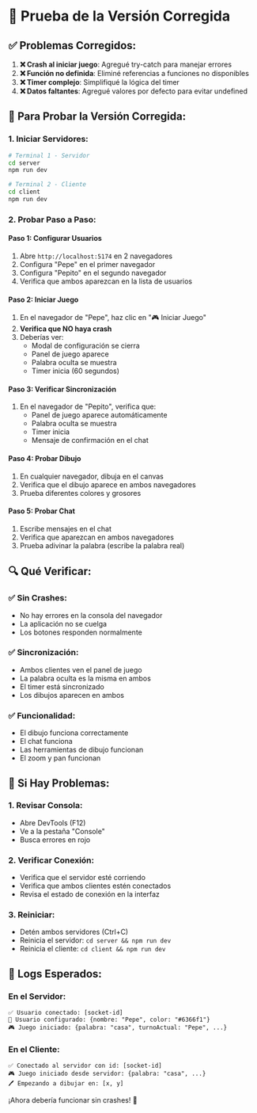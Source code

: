 # 🔧 Prueba de la Versión Corregida

## ✅ **Problemas Corregidos:**

1. **❌ Crash al iniciar juego**: Agregué try-catch para manejar errores
2. **❌ Función no definida**: Eliminé referencias a funciones no disponibles
3. **❌ Timer complejo**: Simplifiqué la lógica del timer
4. **❌ Datos faltantes**: Agregué valores por defecto para evitar undefined

## 🚀 **Para Probar la Versión Corregida:**

### **1. Iniciar Servidores:**
```bash
# Terminal 1 - Servidor
cd server
npm run dev

# Terminal 2 - Cliente
cd client
npm run dev
```

### **2. Probar Paso a Paso:**

#### **Paso 1: Configurar Usuarios**
1. Abre `http://localhost:5174` en 2 navegadores
2. Configura "Pepe" en el primer navegador
3. Configura "Pepito" en el segundo navegador
4. Verifica que ambos aparezcan en la lista de usuarios

#### **Paso 2: Iniciar Juego**
1. En el navegador de "Pepe", haz clic en "🎮 Iniciar Juego"
2. **Verifica que NO haya crash**
3. Deberías ver:
   - Modal de configuración se cierra
   - Panel de juego aparece
   - Palabra oculta se muestra
   - Timer inicia (60 segundos)

#### **Paso 3: Verificar Sincronización**
1. En el navegador de "Pepito", verifica que:
   - Panel de juego aparece automáticamente
   - Palabra oculta se muestra
   - Timer inicia
   - Mensaje de confirmación en el chat

#### **Paso 4: Probar Dibujo**
1. En cualquier navegador, dibuja en el canvas
2. Verifica que el dibujo aparece en ambos navegadores
3. Prueba diferentes colores y grosores

#### **Paso 5: Probar Chat**
1. Escribe mensajes en el chat
2. Verifica que aparezcan en ambos navegadores
3. Prueba adivinar la palabra (escribe la palabra real)

## 🔍 **Qué Verificar:**

### **✅ Sin Crashes:**
- No hay errores en la consola del navegador
- La aplicación no se cuelga
- Los botones responden normalmente

### **✅ Sincronización:**
- Ambos clientes ven el panel de juego
- La palabra oculta es la misma en ambos
- El timer está sincronizado
- Los dibujos aparecen en ambos

### **✅ Funcionalidad:**
- El dibujo funciona correctamente
- El chat funciona
- Las herramientas de dibujo funcionan
- El zoom y pan funcionan

## 🐛 **Si Hay Problemas:**

### **1. Revisar Consola:**
- Abre DevTools (F12)
- Ve a la pestaña "Console"
- Busca errores en rojo

### **2. Verificar Conexión:**
- Verifica que el servidor esté corriendo
- Verifica que ambos clientes estén conectados
- Revisa el estado de conexión en la interfaz

### **3. Reiniciar:**
- Detén ambos servidores (Ctrl+C)
- Reinicia el servidor: `cd server && npm run dev`
- Reinicia el cliente: `cd client && npm run dev`

## 📝 **Logs Esperados:**

### **En el Servidor:**
```
✅ Usuario conectado: [socket-id]
👤 Usuario configurado: {nombre: "Pepe", color: "#6366f1"}
🎮 Juego iniciado: {palabra: "casa", turnoActual: "Pepe", ...}
```

### **En el Cliente:**
```
✅ Conectado al servidor con id: [socket-id]
🎮 Juego iniciado desde servidor: {palabra: "casa", ...}
🖊️ Empezando a dibujar en: [x, y]
```

¡Ahora debería funcionar sin crashes! 🎉
